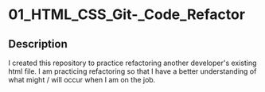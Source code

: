 # 01_HTML_CSS_Git-_Code_Refactor

## Description

I created this repository to practice refactoring another developer's existing html file. I am practicing refactoring so that I have a better understanding of what might / will occur when I am on the job.

